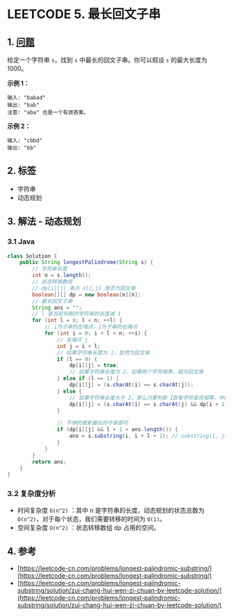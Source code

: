 # LEETCODE 5. 最长回文子串

## 1. [问题](https://leetcode-cn.com/problems/longest-palindromic-substring/)

给定一个字符串 `s`，找到 `s` 中最长的回文子串。你可以假设 `s` 的最大长度为 1000。

**示例 1：**

```text
输入: "babad"
输出: "bab"
注意: "aba" 也是一个有效答案。
```

**示例 2：**

```text
输入: "cbbd"
输出: "bb"
```

## 2. 标签

* 字符串
* 动态规划

## 3. 解法 - 动态规划

### 3.1 Java

```java
class Solution {
    public String longestPalindrome(String s) {
        // 字符串长度
        int n = s.length();
        // 状态转移数组
        // dp[i][j] 表示 s[i,j] 是否为回文串
        boolean[][] dp = new boolean[n][n];
        // 最长回文子串
        String ans = "";
        // l 是当前判断的字符串的长度减 1
        for (int l = 0; l < n; ++l) {
            // i为子串的左端点，j为子串的右端点
            for (int i = 0; i + l < n; ++i) {
                // 右端点 j
                int j = i + l;
                // 如果字符串长度为 1，显然为回文串
                if (l == 0) {
                    dp[i][j] = true;
                    // 如果字符串长度为 2，如果两个字符相等，就为回文串
                } else if (l == 1) {
                    dp[i][j] = (s.charAt(i) == s.charAt(j));
                } else {
                    // 如果字符串长度大于 2，那么只要判断【首尾字符是否相等，中间的字符串是否为回文串】即可
                    dp[i][j] = (s.charAt(i) == s.charAt(j) && dp[i + 1][j - 1]);
                }

                // 不停的更新最长的子串即可
                if (dp[i][j] && l + 1 > ans.length()) {
                    ans = s.substring(i, i + l + 1); // substring(i, j+1)也可以，一个意思
                }
            }
        }
        return ans;
    }
}
```

### 3.2 复杂度分析

* 时间复杂度 `O(n^2)` ：其中 n 是字符串的长度。动态规划的状态总数为 `O(n^2)`，对于每个状态，我们需要转移的时间为 `O(1)`。
* 空间复杂度 `O(n^2)` ：状态转移数组 dp 占用的空间。

## 4. 参考

* [https://leetcode-cn.com/problems/longest-palindromic-substring/](https://leetcode-cn.com/problems/longest-palindromic-substring/)
* [https://leetcode-cn.com/problems/longest-palindromic-substring/solution/zui-chang-hui-wen-zi-chuan-by-leetcode-solution/](https://leetcode-cn.com/problems/longest-palindromic-substring/solution/zui-chang-hui-wen-zi-chuan-by-leetcode-solution/)

